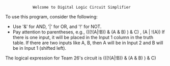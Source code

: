 
                Welcome to Digital Logic Circuit Simplifier

To use this program, consider the following:
  - Use '&' for AND, '|' for OR, and '!' for NOT.
  - Pay attention to parentheses, e.g., (((!(A|!B)) & (A & B) ) & C) , (A | !(A))
If there is one input, it will be placed in the Input 1 column in the truth table.
If there are two inputs like A, B, then A will be in Input 2 and B will be in Input 1 (shifted left).

The logical expression for Team 26's circuit is (((!(A|!B)) & (A & B) ) & C)
